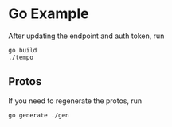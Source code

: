 # Go Example

After updating the endpoint and auth token, run

```
go build
./tempo
```


## Protos
If you need to regenerate the protos, run

```
go generate ./gen
```